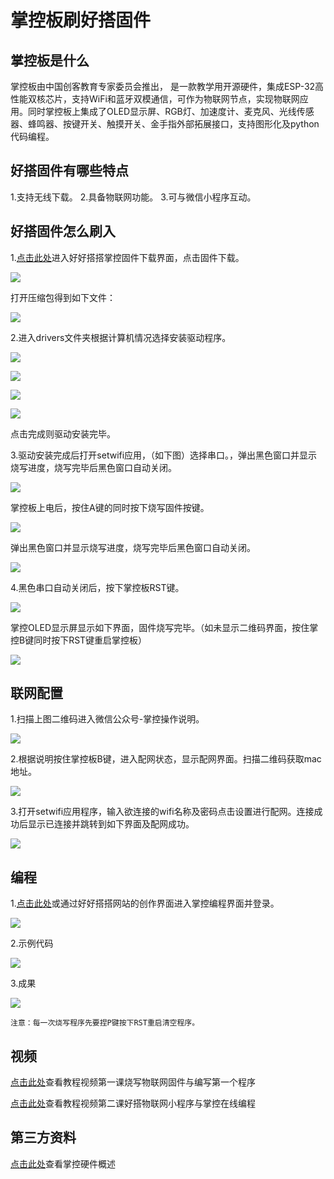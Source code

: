 # 掌控板刷好搭固件

## 掌控板是什么

掌控板由中国创客教育专家委员会推出， 是一款教学用开源硬件，集成ESP-32高性能双核芯片，支持WiFi和蓝牙双模通信，可作为物联网节点，实现物联网应用。同时掌控板上集成了OLED显示屏、RGB灯、加速度计、麦克风、光线传感器、蜂鸣器、按键开关、触摸开关、金手指外部拓展接口，支持图形化及python代码编程。

## 好搭固件有哪些特点

1.支持无线下载。
2.具备物联网功能。
3.可与微信小程序互动。

## 好搭固件怎么刷入

1.[点击此处](http://www.haohaodada.com/art_show.php?id=201)进入好好搭搭掌控固件下载界面，点击固件下载。

![](../../.gitbook/assets/zhangkong-1.png)

打开压缩包得到如下文件：

![](../../.gitbook/assets/zhangkong-2.png)

2.进入drivers文件夹根据计算机情况选择安装驱动程序。

![](../../.gitbook/assets/zhangkong-3.png)

![](../../.gitbook/assets/zhangkong-4.png)

![](../../.gitbook/assets/zhangkong-5.png)

![](../../.gitbook/assets/zhangkong-6.png)

点击完成则驱动安装完毕。

3.驱动安装完成后打开setwifi应用，（如下图）选择串口。，弹出黑色窗口并显示烧写进度，烧写完毕后黑色窗口自动关闭。

![](../../.gitbook/assets/zhangkong-7.png)

掌控板上电后，按住A键的同时按下烧写固件按键。

![](../../.gitbook/assets/zhangkong-8.png)

弹出黑色窗口并显示烧写进度，烧写完毕后黑色窗口自动关闭。

![](../../.gitbook/assets/zhangkong-9.png)

4.黑色串口自动关闭后，按下掌控板RST键。

![](../../.gitbook/assets/zhangkong-10.png)

掌控OLED显示屏显示如下界面，固件烧写完毕。（如未显示二维码界面，按住掌控B键同时按下RST键重启掌控板）

![](../../.gitbook/assets/zhangkong-11.png)

## 联网配置

1.扫描上图二维码进入微信公众号-掌控操作说明。

![](../../.gitbook/assets/zhangkong-12.png)

2.根据说明按住掌控板B键，进入配网状态，显示配网界面。扫描二维码获取mac地址。

![](../../.gitbook/assets/zhangkong-13.png)

3.打开setwifi应用程序，输入欲连接的wifi名称及密码点击设置进行配网。连接成功后显示已连接并跳转到如下界面及配网成功。

![](../../.gitbook/assets/zhangkong-14.png)

## 编程

1.[点击此处](http://www.haohaodada.com/wulink-python/)或通过好好搭搭网站的创作界面进入掌控编程界面并登录。

![](../../.gitbook/assets/zhangkong-15.png)

2.示例代码

![](../../.gitbook/assets/zhangkong-16.png)

3.成果

![](../../.gitbook/assets/zhangkong-17.png)

```text
注意：每一次烧写程序先要捏P键按下RST重启清空程序。
```

## 视频

[点击此处](http://haohaodada.com/video/zk01.php)查看教程视频第一课烧写物联网固件与编写第一个程序

[点击此处](http://www.haohaodada.com/video/zk02.php)查看教程视频第二课好搭物联网小程序与掌控在线编程

## 第三方资料

[点击此处](https://mpython.readthedocs.io/zh/latest/board/hardware.html?tdsourcetag=s_pctim_aiomsg)查看掌控硬件概述
